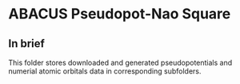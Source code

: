 # ABACUS Pseudopot-Nao Square  
## In brief  
This folder stores downloaded and generated pseudopotentials and numerial atomic orbitals data in corresponding subfolders.  
